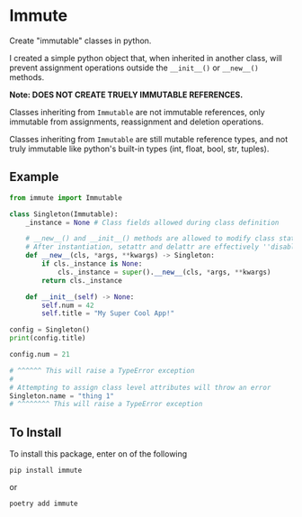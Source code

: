 # Immute

Create "immutable" classes in python.

I created a simple python object that, when inherited in another class, will prevent assignment operations outside the `__init__()` or `__new__()` methods.

**Note: DOES NOT CREATE TRUELY IMMUTABLE REFERENCES.**

Classes inheriting from `Immutable` are not immutable references, only immutable from assignments, reassignment and deletion operations.

Classes inheriting from `Immutable` are still mutable reference types, and not truly immutable like python's built-in types (int, float, bool, str, tuples).

## Example

```python
from immute import Immutable

class Singleton(Immutable):
    _instance = None # Class fields allowed during class definition

    # __new__() and __init__() methods are allowed to modify class state.
    # After instantiation, setattr and delattr are effectively ''disabled'
    def __new__(cls, *args, **kwargs) -> Singleton:
        if cls._instance is None:
            cls._instance = super().__new__(cls, *args, **kwargs)
        return cls._instance

    def __init__(self) -> None:
        self.num = 42
        self.title = "My Super Cool App!"

config = Singleton()
print(config.title)

config.num = 21

# ^^^^^^ This will raise a TypeError exception
#
# Attempting to assign class level attributes will throw an error
Singleton.name = "thing 1"
# ^^^^^^^^ This will raise a TypeError exception
```

## To Install

To install this package, enter on of the following

`pip install immute`

or

`poetry add immute`
